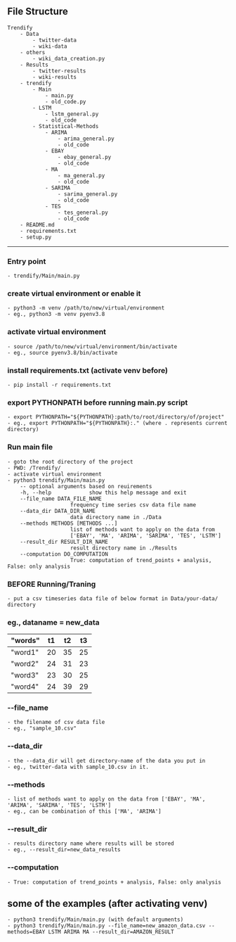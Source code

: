 
## File Structure

    Trendify
        - Data
            - twitter-data
            - wiki-data
        - others
            - wiki_data_creation.py
        - Results
            - twitter-results
            - wiki-results
        - trendify
            - Main
                - main.py
                - old_code.py
            - LSTM
                - lstm_general.py
                - old_code
            - Statistical-Methods
                - ARIMA
                    - arima_general.py
                    - old_code
                - EBAY
                    - ebay_general.py
                    - old_code
                - MA
                    - ma_general.py
                    - old_code
                - SARIMA
                    - sarima_general.py
                    - old_code
                - TES
                    - tes_general.py
                    - old_code
        - README.md
        - requirements.txt
        - setup.py
---



### Entry point

    - trendify/Main/main.py


### create virtual environment or enable it
    - python3 -m venv /path/to/new/virtual/environment
    - eg., python3 -m venv pyenv3.8

### activate virtual environment
    - source /path/to/new/virtual/environment/bin/activate
    - eg., source pyenv3.8/bin/activate

### install requirements.txt (activate venv before)
    - pip install -r requirements.txt

### export PYTHONPATH before running main.py script
    - export PYTHONPATH="${PYTHONPATH}:path/to/root/directory/of/project"
    - eg., export PYTHONPATH="${PYTHONPATH}:." (where . represents current directory)


### Run main file
    - goto the root directory of the project 
    - PWD: /Trendify/
    - activate virtual environment
    - python3 trendify/Main/main.py 
        -- optional arguments based on reuirements
        -h, --help            show this help message and exit
        --file_name DATA_FILE_NAME
                        frequency time series csv data file name
        --data_dir DATA_DIR_NAME
                        data directory name in ./Data
        --methods METHODS [METHODS ...]
                        list of methods want to apply on the data from
                        ['EBAY', 'MA', 'ARIMA', 'SARIMA', 'TES', 'LSTM']
        --result_dir RESULT_DIR_NAME
                        result directory name in ./Results
        --computation DO_COMPUTATION
                        True: computation of trend_points + analysis, False: only analysis


### BEFORE Running/Traning 
    - put a csv timeseries data file of below format in Data/your-data/ directory



### eg., dataname = new_data


| "words" | t1 | t2 | t3 |
| ------- | --- | --- | --- |
| "word1" | 20 | 35 | 25 |
| "word2" | 24 | 31 | 23 |
| "word3" | 23 | 30 | 25 |
| "word4" | 24 | 39 | 29 |

### --file_name
    - the filename of csv data file
    - eg., "sample_10.csv"

### --data_dir
    - the --data_dir will get directory-name of the data you put in
    - eg., twitter-data with sample_10.csv in it.

### --methods
    - list of methods want to apply on the data from ['EBAY', 'MA', 'ARIMA', 'SARIMA', 'TES', 'LSTM']
    - eg., can be combination of this ['MA', 'ARIMA']

### --result_dir
    - results directory name where results will be stored
    - eg., --result_dir=new_data_results

### --computation
    - True: computation of trend_points + analysis, False: only analysis



## some of the examples (after activating venv)
    - python3 trendify/Main/main.py (with default arguments)
    - python3 trendify/Main/main.py --file_name=new_amazon_data.csv --methods=EBAY LSTM ARIMA MA --result_dir=AMAZON_RESULT 




    
        
    


